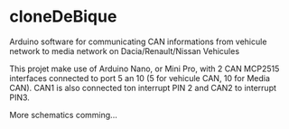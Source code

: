 # cloneDeBique
Arduino software for communicating CAN informations from vehicule network to media network on Dacia/Renault/Nissan Vehicules

This projet make use of Arduino Nano, or Mini Pro, with 2 CAN MCP2515 interfaces connected to port 5 an 10 (5 for vehicule CAN, 10 for Media CAN). CAN1 is also connected ton interrupt PIN 2 and CAN2 to interrupt PIN3.

More schematics comming...
